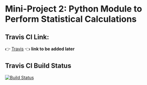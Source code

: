 # Mini-Project 2: Python Module to Perform Statistical Calculations

## Travis CI Link:
:point_right: [Travis]() :point_left: **link to be added later**

## Travis CI Build Status
[![Build Status](https://travis-ci.org/dzehirov/miniproject.svg?branch=master)](https://travis-ci.org/dzehirov/miniproject)